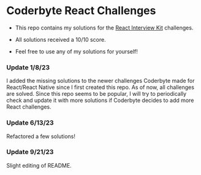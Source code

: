 # Coderbyte React Challenges

-   This repo contains my solutions for the [React Interview Kit](https://coderbyte.com/interview-kit/react) challenges.

-   All solutions received a 10/10 score.

-   Feel free to use any of my solutions for yourself!

### Update 1/8/23

I added the missing solutions to the newer challenges Coderbyte made for React/React Native since I first created this repo. As of now, all challenges are solved. Since this repo seems to be popular, I will try to periodically check and update it with more solutions if Coderbyte decides to add more React challenges.

### Update 6/13/23

Refactored a few solutions!

### Update 9/21/23
Slight editing of README.
